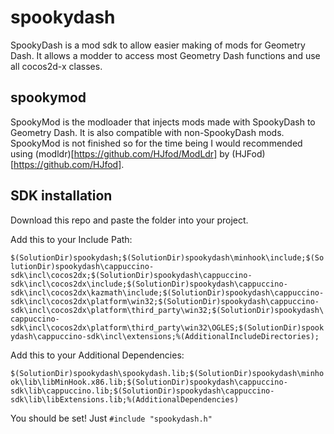 # spookydash

SpookyDash is a mod sdk to allow easier making of mods for Geometry Dash. It allows a modder to access most Geometry Dash functions and use all cocos2d-x classes.

## spookymod

SpookyMod is the modloader that injects mods made with SpookyDash to Geometry Dash. It is also compatible with non-SpookyDash mods. SpookyMod is not finished so for the time being I would recommended using (modldr)[https://github.com/HJfod/ModLdr] by (HJFod)[https://github.com/HJfod].

## SDK installation

Download this repo and paste the folder into your project. 

Add this to your Include Path: 

```$(SolutionDir)spookydash;$(SolutionDir)spookydash\minhook\include;$(SolutionDir)spookydash\cappuccino-sdk\incl\cocos2dx;$(SolutionDir)spookydash\cappuccino-sdk\incl\cocos2dx\include;$(SolutionDir)spookydash\cappuccino-sdk\incl\cocos2dx\kazmath\include;$(SolutionDir)spookydash\cappuccino-sdk\incl\cocos2dx\platform\win32;$(SolutionDir)spookydash\cappuccino-sdk\incl\cocos2dx\platform\third_party\win32;$(SolutionDir)spookydash\cappuccino-sdk\incl\cocos2dx\platform\third_party\win32\OGLES;$(SolutionDir)spookydash\cappuccino-sdk\incl\extensions;%(AdditionalIncludeDirectories);```

Add this to your Additional Dependencies:

```$(SolutionDir)spookydash\spookydash.lib;$(SolutionDir)spookydash\minhook\lib\libMinHook.x86.lib;$(SolutionDir)spookydash\cappuccino-sdk\lib\cappuccino.lib;$(SolutionDir)spookydash\cappuccino-sdk\lib\libExtensions.lib;%(AdditionalDependencies)```

You should be set! Just `#include "spookydash.h"`
